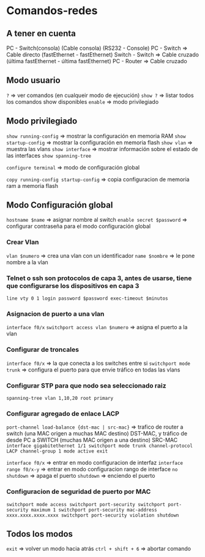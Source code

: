 # Comandos-redes

## A tener en cuenta
PC - Switch(consola) (Cable consola) (RS232 - Console)
PC - Switch => Cable directo (fastEthernet - fastEthernet)
Switch - Switch => Cable cruzado (última fastEthernet - última fastEthernet)
PC - Router => Cable cruzado

## Modo usuario
`?` => ver comandos (en cualqueir modo de ejecución)
`show ?` => listar todos los comandos show disponibles
`enable` => modo privilegiado

## Modo privilegiado

`show running-config` => mostrar la configuración en memoria RAM
`show startup-config` => mostrar la configuración en memoria flash
`show vlan` => muestra las vlans
`show interface` => mostrar información sobre el estado de las interfaces
`show spanning-tree`

`configure terminal` => modo de configuración global

`copy running-config startup-config` => copia configuracion de memoria ram a memoria flash

## Modo Configuración global

`hostname $name` => asignar nombre al switch
`enable secret $password` => configurar contraseña para el modo configuración global

### Crear Vlan
`vlan $numero` => crea una vlan con un identificador
`name $nombre` => le pone nombre a la vlan

### Telnet o ssh son protocolos de capa 3, antes de usarse, tiene que configurarse los dispositivos en capa 3
`line vty 0 1
login
password $password
exec-timeout $minutos`

### Asignacion de puerto a una vlan
`interface f0/x`
`switchport access vlan $numero` => asigna el puerto a la vlan

### Configurar de troncales
`interface f0/x` => la que conecta a los switches entre si
`switchport mode trunk` => configura el puerto para que envie tráfico en todas las vlans

### Configurar STP para que nodo sea seleccionado raiz
`spanning-tree vlan 1,10,20 root primary`

### Configurar agregado de enlace LACP
`port-channel load-balance {dst-mac | src-mac}` => trafico de router a switch (una MAC origen a muchas MAC destino) DST-MAC, y tráfico de desde PC a SWITCH (muchas MAC origen a una destino) SRC-MAC
`interface gigabitethernet 1/1
switchport mode trunk
channel-protocol LACP
channel-group 1 mode active
exit`

`interface f0/x` => entrar en modo configuracion de interfaz
`interface range f0/x-y` => entrar en modo configuracion rango de interface
`no shutdown` => apaga el puerto
`shutdown` => enciendo el puerto

### Configuracion de seguridad de puerto por MAC
`switchport mode access
switchport port-security
switchport port-security maximum 1
switchport port-security mac-address xxxx.xxxx.xxxx.xxxx
switchport port-security violation shutdown`

## Todos los modos
`exit` => volver un modo hacia atrás
`ctrl + shift + 6` => abortar comando

